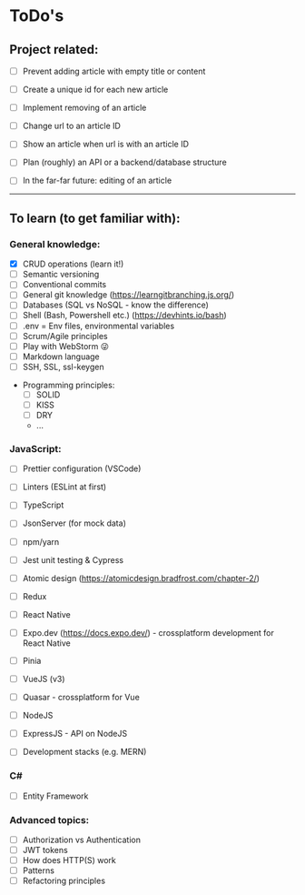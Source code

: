# ToDo's

## Project related:
- [ ] Prevent adding article with empty title or content 
- [ ] Create a unique id for each new article
- [ ] Implement removing of an article
- [ ] Change url to an article ID 
- [ ] Show an article when url is with an article ID


- [ ] Plan (roughly) an API or a backend/database structure

- [ ] In the far-far future: editing of an article

---

## To learn (to get familiar with):

### General knowledge:
- [x] CRUD operations (learn it!)
- [ ] Semantic versioning
- [ ] Conventional commits
- [ ] General git knowledge (https://learngitbranching.js.org/)
- [ ] Databases (SQL vs NoSQL - know the difference)
- [ ] Shell (Bash, Powershell etc.) (https://devhints.io/bash)
- [ ] .env = Env files, environmental variables
- [ ] Scrum/Agile principles
- [ ] Play with WebStorm 😜
- [ ] Markdown language
- [ ] SSH, SSL, ssl-keygen
- Programming principles:
  - [ ] SOLID
  - [ ] KISS
  - [ ] DRY
  - ...


### JavaScript:
- [ ] Prettier configuration (VSCode)
- [ ] Linters (ESLint at first)
- [ ] TypeScript
- [ ] JsonServer (for mock data)
- [ ] npm/yarn
- [ ] Jest unit testing & Cypress
- [ ] Atomic design (https://atomicdesign.bradfrost.com/chapter-2/)


- [ ] Redux
- [ ] React Native
- [ ] Expo.dev (https://docs.expo.dev/) - crossplatform development for React Native


- [ ] Pinia
- [ ] VueJS (v3)
- [ ] Quasar - crossplatform for Vue


- [ ] NodeJS
- [ ] ExpressJS - API on NodeJS

- [ ] Development stacks (e.g. MERN)

### C#

- [ ] Entity Framework

### Advanced topics:
- [ ] Authorization vs Authentication
- [ ] JWT tokens
- [ ] How does HTTP(S) work
- [ ] Patterns
- [ ] Refactoring principles